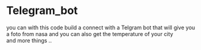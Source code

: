 # Telegram_bot


you can with this code build a connect with a Telgram bot that will give you a foto from nasa and you can 
also get the temperature of your city  
and more things .. 

